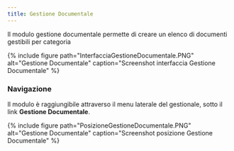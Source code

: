 ```yaml
---
title: Gestione Documentale
---
```


Il modulo gestione documentale permette di creare un elenco di documenti gestibili per categoria

{% include figure path="InterfacciaGestioneDocumentale.PNG" alt="Gestione Documentale" caption="Screenshot interfaccia Gestione Documentale" %}

### Navigazione

Il modulo è raggiungibile attraverso il menu laterale del gestionale, sotto il link **Gestione Documentale**.

{% include figure path="PosizioneGestioneDocumentale.PNG" alt="Gestione Documentale" caption="Screenshot posizione Gestione Documentale" %}